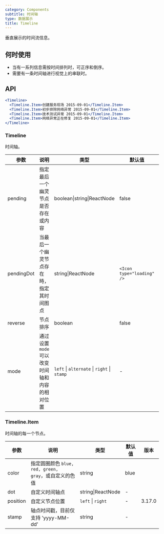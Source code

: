```yaml
---
category: Components
subtitle: 时间轴
type: 数据展示
title: Timeline
---
```


垂直展示的时间流信息。

## 何时使用

- 当有一系列信息需按时间排列时，可正序和倒序。
- 需要有一条时间轴进行视觉上的串联时。

## API

```jsx
<Timeline>
  <Timeline.Item>创建服务现场 2015-09-01</Timeline.Item>
  <Timeline.Item>初步排除网络异常 2015-09-01</Timeline.Item>
  <Timeline.Item>技术测试异常 2015-09-01</Timeline.Item>
  <Timeline.Item>网络异常正在修复 2015-09-01</Timeline.Item>
</Timeline>
```

### Timeline

时间轴。

| 参数 | 说明 | 类型 | 默认值 | 版本 |
| --- | --- | --- | --- | --- |
| pending | 指定最后一个幽灵节点是否存在或内容 | boolean\|string\|ReactNode | false |  |
| pendingDot | 当最后一个幽灵节点存在時，指定其时间图点 | string\|ReactNode | `<Icon type="loading" />` | 3.3.0 |
| reverse | 节点排序 | boolean | false | 3.5.0 |
| mode | 通过设置 `mode` 可以改变时间轴和内容的相对位置 | `left` \| `alternate` \| `right` \| `stamp` | - | 3.8.0 |

### Timeline.Item

时间轴的每一个节点。

| 参数 | 说明 | 类型 | 默认值 | 版本 |
| --- | --- | --- | --- | --- |
| color | 指定圆圈颜色 `blue, red, green, gray`，或自定义的色值 | string | blue |  |
| dot | 自定义时间轴点 | string\|ReactNode | - |  |
| position | 自定义节点位置 | `left` \| `right` | - | 3.17.0 |
| stamp    | 轴点时间戳，目前仅支持 'yyyy-MM-dd'             | string            | -      |        |
